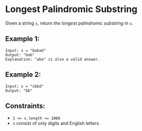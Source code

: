 # Longest Palindromic Substring
Given a string `s`, return *the longest palindromic substring* in `s`.

## Example 1:
```
Input: s = "babad"
Output: "bab"
Explanation: "aba" is also a valid answer.
```

## Example 2:
```
Input: s = "cbbd"
Output: "bb"
```

## Constraints:
- `1 <= s.length <= 1000`
- `s` consist of only digits and English letters.
